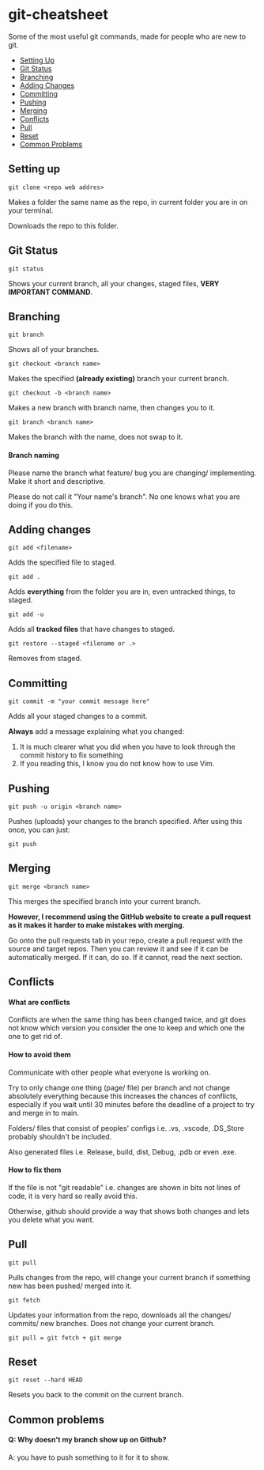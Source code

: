# git-cheatsheet
Some of the most useful git commands, made for people who are new to git.
- [Setting Up](#setup)
- [Git Status](#status)
- [Branching](#branching)
- [Adding Changes](#add)
- [Committing](#commit)
- [Pushing](#push)
- [Merging](#merge)
- [Conflicts](#conflict)
- [Pull](#pull)
- [Reset](#reset)
- [Common Problems](#common)

## Setting up <a name="setup"></a>

```
git clone <repo web addres>
```
Makes a folder the same name as the repo, in current folder you are in on your terminal.

Downloads the repo to this folder.

## Git Status <a name="status"></a>

```
git status
```
Shows your current branch, all your changes, staged files, **VERY IMPORTANT COMMAND**.

## Branching <a name="branching"></a>
```
git branch
```
Shows all of your branches.

```
git checkout <branch name>
```
Makes the specified **(already existing)** branch your current branch. 
```
git checkout -b <branch name>
```
Makes a new branch with branch name, then changes you to it. 
```
git branch <branch name>
```
Makes the branch with the name, does not swap to it.

#### Branch naming
Please name the branch what feature/ bug you are changing/ implementing.
Make it short and descriptive.

Please do not call it "Your name's branch".
No one knows what you are doing if you do this.

## Adding changes <a name="add"></a>

```
git add <filename>
```
Adds the specified file to staged.
```
git add .
```
Adds **everything** from the folder you are in, even untracked things, to staged.

```
git add -u
```
Adds all **tracked files** that have changes to staged.

```
git restore --staged <filename or .>
```
Removes from staged.

## Committing <a name="commit"></a> 
```
git commit -m "your commit message here"
```
Adds all your staged changes to a commit.

**Always** add a message explaining what you changed:
1. It is much clearer what you did when you have to look through the commit history to fix something
2. If you reading this, I know you do not know how to use Vim.

## Pushing <a name="push"></a>
```
git push -u origin <branch name>
```
Pushes (uploads) your changes to the branch specified. After using this once, you can just:
```
git push
```

## Merging <a name="merge"></a>
```
git merge <branch name>
```
This merges the specified branch into your current branch.

**However, I recommend using the GitHub website to create a pull request as it makes it harder to make mistakes with merging.**

Go onto the pull requests tab in your repo, create a pull request with the source and target repos. Then you can review it and see if it can be automatically merged.
If it can, do so. If it cannot, read the next section.

## Conflicts <a name="conflict"></a>

#### What are conflicts
Conflicts are when the same thing has been changed twice, and git does not know which version you consider the one to keep and which one the one to get rid of.

#### How to avoid them
Communicate with other people what everyone is working on.

Try to only change one thing (page/ file) per branch and not change absolutely everything because this increases the chances of conflicts, especially if you wait until 30 minutes before the deadline of a project to try and merge in to main.

Folders/ files that consist of peoples' configs i.e. .vs, .vscode, .DS_Store probably shouldn't be included.

Also generated files i.e. Release, build, dist, Debug, .pdb or even .exe.

#### How to fix them
If the file is not "git readable" i.e. changes are shown in bits not lines of code, it is very hard so really avoid this.

Otherwise, github should provide a way that shows both changes and lets you delete what you want.

## Pull <a name="pull"></a>
```
git pull
```
Pulls changes from the repo, will change your current branch if something new has been pushed/ merged into it.

```
git fetch
```
Updates your information from the repo, downloads all the changes/ commits/ new branches.
Does not change your current branch.

```
git pull = git fetch + git merge
```
## Reset <a name="reset"></a>
```
git reset --hard HEAD
```
Resets you back to the commit on the current branch.

## Common problems <a name="common"></a>

#### Q: Why doesn't my branch show up on Github?
A: you have to push something to it for it to show.

